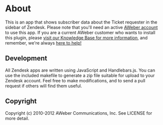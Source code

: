 About
=====
This is an app that shows subscriber data about the Ticket requester in the sidebar of Zendesk. Please note that you'll need an active <a href="https://www.aweber.com">AWeber account</a> to use this app.
If you are a current AWeber customer who wants to install this plugin, please <a href="https://help.aweber.com/entries/21911321-How-Do-I-Integrate-Zendesk-with-AWeber-">visit our Knowledge Base for more information</a>, and remember, we're always <a href="https://www.aweber.com/contact-us.htm">here to help!</a>

Development
-----------
All Zendesk apps are written using JavaScript and Handlebars.js.  You can use the included makefile to generate a zip file suitable for upload to your Zendesk account.  Feel free to make modifications, and to send a pull request if others will find them useful.

Copyright
---------
Copyright (c) 2010-2012 AWeber Communications, Inc. See LICENSE for more detail.
